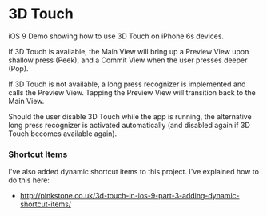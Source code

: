 # 3D Touch
iOS 9 Demo showing how to use 3D Touch on iPhone 6s devices.

If 3D Touch is available, the Main View will bring up a Preview View upon shallow press (Peek), and a Commit View when the user presses deeper (Pop).

If 3D Touch is not available, a long press recognizer is implemented and calls the Preview View. Tapping the Preview View will transition back to the Main View. 

Should the user disable 3D Touch while the app is running, the alternative long press recognizer is activated automatically (and disabled again if 3D Touch becomes available again).

### Shortcut Items
I've also added dynamic shortcut items to this project. I've explained how to do this here: 
 - http://pinkstone.co.uk/3d-touch-in-ios-9-part-3-adding-dynamic-shortcut-items/

